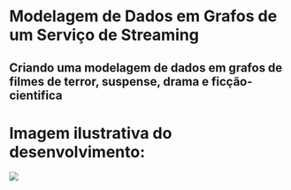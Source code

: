 # Modelagem de Dados em Grafos de um Serviço de Streaming

## Criando uma modelagem de dados em grafos de filmes de terror, suspense, drama e ficção-cientifica

# Imagem ilustrativa do desenvolvimento:
<img src="graph.png">
